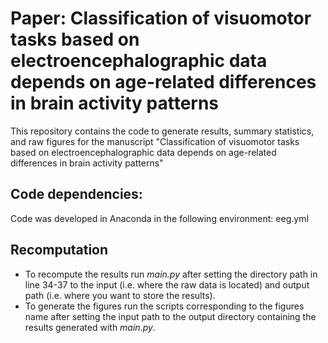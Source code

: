 # Paper: Classification of visuomotor tasks based on electroencephalographic data depends on age-related differences in brain activity patterns

This repository contains the code to generate results, summary statistics, and raw figures for the manuscript "Classification of visuomotor tasks based on electroencephalographic data depends on age-related differences in brain activity patterns"

## Code dependencies: 
Code was developed in Anaconda in the following environment: eeg.yml

## Recomputation
- To recompute the results run _main.py_ after setting the directory path in line 34-37 to the input (i.e. where the raw data is located) and output path (i.e. where you want to store the results).
- To generate the figures run the scripts corresponding to the figures name after setting the input path to the  output directory containing the results generated with _main.py_.
